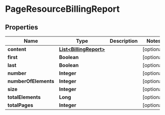 
# PageResourceBillingReport

## Properties
Name | Type | Description | Notes
------------ | ------------- | ------------- | -------------
**content** | [**List&lt;BillingReport&gt;**](BillingReport.md) |  |  [optional]
**first** | **Boolean** |  |  [optional]
**last** | **Boolean** |  |  [optional]
**number** | **Integer** |  |  [optional]
**numberOfElements** | **Integer** |  |  [optional]
**size** | **Integer** |  |  [optional]
**totalElements** | **Long** |  |  [optional]
**totalPages** | **Integer** |  |  [optional]



